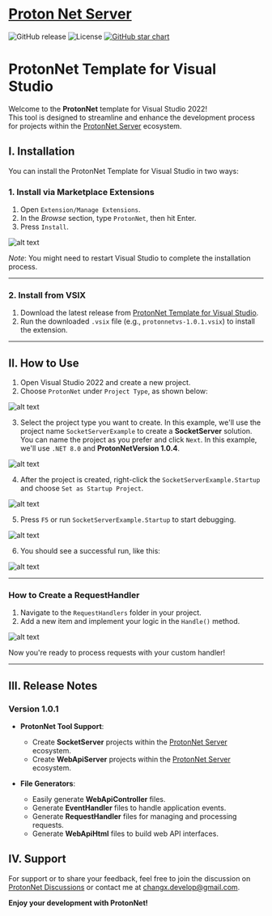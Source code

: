
# [Proton Net Server](https://github.com/XmobiTea-Family/ProtonNet.Solution)
![GitHub release](https://img.shields.io/github/release/XmobiTea-Family/ProtonNet.Solution.svg)
![License](https://img.shields.io/github/license/XmobiTea-Family/ProtonNet.Solution)
[![GitHub star chart](https://img.shields.io/github/stars/XmobiTea-Family/ProtonNet.Solution?style=social)](https://star-history.com/#XmobiTea-Family/ProtonNet.Solution)

# ProtonNet Template for Visual Studio

Welcome to the **ProtonNet** template for Visual Studio 2022!  
This tool is designed to streamline and enhance the development process for projects within the [ProtonNet Server](https://protonnetserver.com) ecosystem.

## I. Installation

You can install the ProtonNet Template for Visual Studio in two ways:

### 1. Install via Marketplace Extensions
  1. Open `Extension/Manage Extensions`.
  2. In the *Browse* section, type `ProtonNet`, then hit Enter.
  3. Press `Install`.

![alt text](https://raw.githubusercontent.com/XmobiTea-Family/ProtonNet.Solution.VisualStudioTemplate/master/images/image.png)

*Note*: You might need to restart Visual Studio to complete the installation process.

---

### 2. Install from VSIX
  1. Download the latest release from [ProtonNet Template for Visual Studio](https://github.com/XmobiTea-Family/ProtonNet.Solution.VisualStudioTemplate/releases).
  2. Run the downloaded `.vsix` file (e.g., `protonnetvs-1.0.1.vsix`) to install the extension.

---

## II. How to Use

1. Open Visual Studio 2022 and create a new project.
2. Choose `ProtonNet` under `Project Type`, as shown below:

![alt text](https://raw.githubusercontent.com/XmobiTea-Family/ProtonNet.Solution.VisualStudioTemplate/master/images/image-2.png)

3. Select the project type you want to create. In this example, we'll use the project name `SocketServerExample` to create a **SocketServer** solution. You can name the project as you prefer and click `Next`. In this example, we'll use `.NET 8.0` and **ProtonNetVersion 1.0.4**.

![alt text](https://raw.githubusercontent.com/XmobiTea-Family/ProtonNet.Solution.VisualStudioTemplate/master/images/image-3.png)

4. After the project is created, right-click the `SocketServerExample.Startup` and choose `Set as Startup Project`.

![alt text](https://raw.githubusercontent.com/XmobiTea-Family/ProtonNet.Solution.VisualStudioTemplate/master/images/image-4.png)

5. Press `F5` or run `SocketServerExample.Startup` to start debugging.

![alt text](https://raw.githubusercontent.com/XmobiTea-Family/ProtonNet.Solution.VisualStudioTemplate/master/images/image-5.png)

6. You should see a successful run, like this:

![alt text](https://raw.githubusercontent.com/XmobiTea-Family/ProtonNet.Solution.VisualStudioTemplate/master/images/image-6.png)

---

### How to Create a RequestHandler

1. Navigate to the `RequestHandlers` folder in your project.
2. Add a new item and implement your logic in the `Handle()` method.

![alt text](https://raw.githubusercontent.com/XmobiTea-Family/ProtonNet.Solution.VisualStudioTemplate/master/images/image-7.png)

Now you're ready to process requests with your custom handler!

---

## III. Release Notes

### Version 1.0.1

- **ProtonNet Tool Support**:
  - Create **SocketServer** projects within the [ProtonNet Server](https://protonnetserver.com) ecosystem.
  - Create **WebApiServer** projects within the [ProtonNet Server](https://protonnetserver.com) ecosystem.

- **File Generators**:
  - Easily generate **WebApiController** files.
  - Generate **EventHandler** files to handle application events.
  - Generate **RequestHandler** files for managing and processing requests.
  - Generate **WebApiHtml** files to build web API interfaces.

## IV. Support

For support or to share your feedback, feel free to join the discussion on [ProtonNet Discussions](https://discussions.protonnetserver.com) or contact me at changx.develop@gmail.com.

**Enjoy your development with ProtonNet!**

